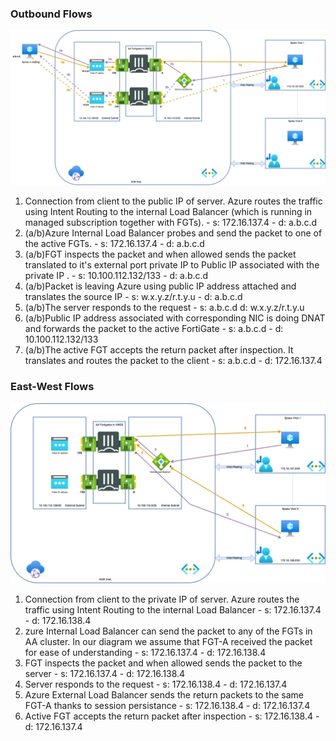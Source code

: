 ### Outbound Flows

![Flows_outbound](../images/Flows_outbound.png)

1. Connection from client to the public IP of server. Azure routes the traffic using Intent Routing to the internal Load Balancer (which is running in managed subscription together with FGTs). - s: 172.16.137.4 - d: a.b.c.d
2. (a/b)Azure Internal Load Balancer probes and send the packet to one of the active FGTs. - s: 172.16.137.4 - d: a.b.c.d
3. (a/b)FGT inspects the packet and when allowed sends the packet translated to it's external port private IP to Public IP associated with the private IP . - s: 10.100.112.132/133 - d: a.b.c.d
4. (a/b)Packet is leaving Azure using public IP address attached and translates the source IP - s: w.x.y.z/r.t.y.u - d: a.b.c.d
5. (a/b)The server responds to the request - s: a.b.c.d d: w.x.y.z/r.t.y.u
6. (a/b)Public IP address associated with corresponding NIC is doing DNAT and forwards the packet to the active FortiGate - s: a.b.c.d - d: 10.100.112.132/133
7. (a/b)The active FGT accepts the return packet after inspection. It translates and routes the packet to the client - s: a.b.c.d - d: 172.16.137.4

### East-West Flows

![Flows_east-west](../images/Flows_east-west.png)
1. Connection from client to the private IP of server. Azure routes the traffic using Intent Routing to the internal Load Balancer - s: 172.16.137.4 - d: 172.16.138.4
2. zure Internal Load Balancer can send the packet to any of the FGTs in AA cluster. In our diagram we assume that FGT-A received the packet for ease of understanding - s: 172.16.137.4 - d: 172.16.138.4
3. FGT inspects the packet and when allowed sends the packet to the server - s: 172.16.137.4 - d: 172.16.138.4
4. Server responds to the request - s: 172.16.138.4 - d: 172.16.137.4
5. Azure External Load Balancer sends the return packets to the same FGT-A thanks to session persistance - s: 172.16.138.4 - d: 172.16.137.4
6. Active FGT accepts the return packet after inspection - s: 172.16.138.4 - d: 172.16.137.4